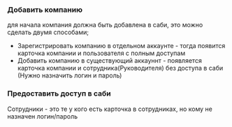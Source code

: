 ### Добавить компанию
для начала компания должна быть добавлена в саби, это можно сделать двумя способами;
- Зарегистрировать компанию в отдельном аккаунте - тогда появится карточка компании  и пользователя с полным доступам
- Добавить компанию в существующий аккауннт - появляется карточка компании и сотрудника(Руководителя) без доступа в саби (Нужно назначить логин и пароль)

### Предоставить доступ в саби
Сотрудники - это те у кого есть карточка в сотрудниках, но кому не назначен логин/пароль